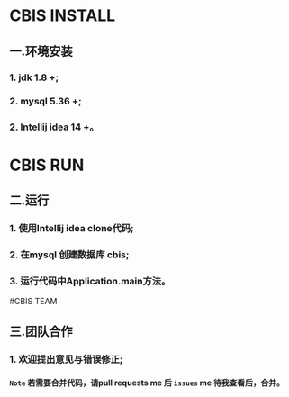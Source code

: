 # CBIS INSTALL
## 一.环境安装
### 1. jdk 1.8 +;
### 2. mysql 5.36 +;
### 2. Intellij idea 14 +。
# CBIS RUN
## 二.运行
### 1. 使用Intellij idea clone代码;
### 2. 在mysql 创建数据库 cbis;
### 3. 运行代码中Application.main方法。
#CBIS TEAM
## 三.团队合作
### 1. 欢迎提出意见与错误修正;
#### `Note` 若需要合并代码，请pull requests me 后 `issues` me 待我查看后，合并。
